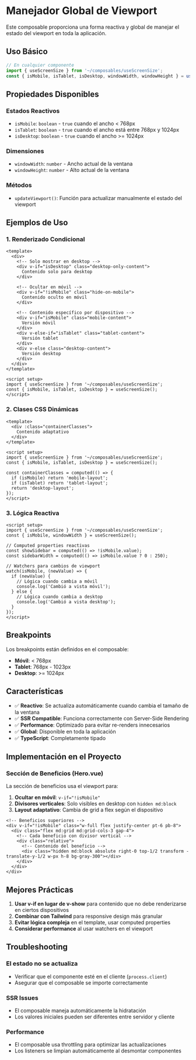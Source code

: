 # Manejador Global de Viewport

Este composable proporciona una forma reactiva y global de manejar el estado del viewport en toda la aplicación.

## Uso Básico

```javascript
// En cualquier componente
import { useScreenSize } from '~/composables/useScreenSize';
const { isMobile, isTablet, isDesktop, windowWidth, windowHeight } = useScreenSize();
```

## Propiedades Disponibles

### Estados Reactivos
- `isMobile`: `boolean` - `true` cuando el ancho < 768px
- `isTablet`: `boolean` - `true` cuando el ancho está entre 768px y 1024px
- `isDesktop`: `boolean` - `true` cuando el ancho >= 1024px

### Dimensiones
- `windowWidth`: `number` - Ancho actual de la ventana
- `windowHeight`: `number` - Alto actual de la ventana

### Métodos
- `updateViewport()`: Función para actualizar manualmente el estado del viewport

## Ejemplos de Uso

### 1. Renderizado Condicional

```vue
<template>
  <div>
    <!-- Solo mostrar en desktop -->
    <div v-if="isDesktop" class="desktop-only-content">
      Contenido solo para desktop
    </div>
    
    <!-- Ocultar en móvil -->
    <div v-if="!isMobile" class="hide-on-mobile">
      Contenido oculto en móvil
    </div>
    
    <!-- Contenido específico por dispositivo -->
    <div v-if="isMobile" class="mobile-content">
      Versión móvil
    </div>
    <div v-else-if="isTablet" class="tablet-content">
      Versión tablet
    </div>
    <div v-else class="desktop-content">
      Versión desktop
    </div>
  </div>
</template>

<script setup>
import { useScreenSize } from '~/composables/useScreenSize';
const { isMobile, isTablet, isDesktop } = useScreenSize();
</script>
```

### 2. Clases CSS Dinámicas

```vue
<template>
  <div :class="containerClasses">
    Contenido adaptativo
  </div>
</template>

<script setup>
import { useScreenSize } from '~/composables/useScreenSize';
const { isMobile, isTablet, isDesktop } = useScreenSize();

const containerClasses = computed(() => {
  if (isMobile) return 'mobile-layout';
  if (isTablet) return 'tablet-layout';
  return 'desktop-layout';
});
</script>
```

### 3. Lógica Reactiva

```vue
<script setup>
import { useScreenSize } from '~/composables/useScreenSize';
const { isMobile, windowWidth } = useScreenSize();

// Computed properties reactivas
const showSidebar = computed(() => !isMobile.value);
const sidebarWidth = computed(() => isMobile.value ? 0 : 250);

// Watchers para cambios de viewport
watch(isMobile, (newValue) => {
  if (newValue) {
    // Lógica cuando cambia a móvil
    console.log('Cambió a vista móvil');
  } else {
    // Lógica cuando cambia a desktop
    console.log('Cambió a vista desktop');
  }
});
</script>
```

## Breakpoints

Los breakpoints están definidos en el composable:

- **Móvil**: < 768px
- **Tablet**: 768px - 1023px  
- **Desktop**: >= 1024px

## Características

- ✅ **Reactivo**: Se actualiza automáticamente cuando cambia el tamaño de la ventana
- ✅ **SSR Compatible**: Funciona correctamente con Server-Side Rendering
- ✅ **Performance**: Optimizado para evitar re-renders innecesarios
- ✅ **Global**: Disponible en toda la aplicación
- ✅ **TypeScript**: Completamente tipado

## Implementación en el Proyecto

### Sección de Beneficios (Hero.vue)

La sección de beneficios usa el viewport para:

1. **Ocultar en móvil**: `v-if="!isMobile"`
2. **Divisores verticales**: Solo visibles en desktop con `hidden md:block`
3. **Layout adaptativo**: Cambia de grid a flex según el dispositivo

```vue
<!-- Beneficios superiores -->
<div v-if="!isMobile" class="w-full flex justify-center pt-6 pb-8">
  <div class="flex md:grid md:grid-cols-3 gap-4">
    <!-- Cada beneficio con divisor vertical -->
    <div class="relative">
      <!-- Contenido del beneficio -->
      <div class="hidden md:block absolute right-0 top-1/2 transform -translate-y-1/2 w-px h-8 bg-gray-300"></div>
    </div>
  </div>
</div>
```

## Mejores Prácticas

1. **Usar v-if en lugar de v-show** para contenido que no debe renderizarse en ciertos dispositivos
2. **Combinar con Tailwind** para responsive design más granular
3. **Evitar lógica compleja** en el template, usar computed properties
4. **Considerar performance** al usar watchers en el viewport

## Troubleshooting

### El estado no se actualiza
- Verificar que el componente esté en el cliente (`process.client`)
- Asegurar que el composable se importe correctamente

### SSR Issues
- El composable maneja automáticamente la hidratación
- Los valores iniciales pueden ser diferentes entre servidor y cliente

### Performance
- El composable usa throttling para optimizar las actualizaciones
- Los listeners se limpian automáticamente al desmontar componentes 